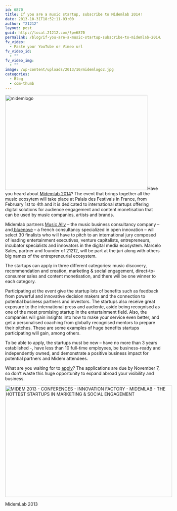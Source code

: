 ```yaml
---
id: 6870
title: If you are a music startup, subscribe to Midemlab 2014!
date: 2013-10-31T18:52:11-03:00
author: "21212"
layout: post
guid: http://local.21212.com/?p=6870
permalink: /blog/if-you-are-a-music-startup-subscribe-to-midemlab-2014/
fv_video:
  - Paste your YouTube or Vimeo url
fv_video_id:
  - ""
fv_video_img:
  - ""
image: /wp-content/uploads/2013/10/midemlogo2.jpg
categories:
  - Blog
  - com-thumb
---
```

<p dir="ltr">
  <a href="http://local.21212.com/wp-content/uploads/2013/10/midemlogo.jpeg"><img class="aligncenter size-full wp-image-6872" alt="midemlogo" src="http://local.21212.com/wp-content/uploads/2013/10/midemlogo.jpeg" width="460" height="307" srcset="http://localhost:8080/wp-content/uploads/2013/10/midemlogo.jpeg 460w, http://localhost:8080/wp-content/uploads/2013/10/midemlogo-300x200.jpeg 300w" sizes="(max-width: 460px) 100vw, 460px" /></a>Have you heard about <a href="http://www.midem.com/programme/">Midemlab 2014</a>? The event that brings together all the music ecosytem will take place at Palais des Festivals in France, from February 1st to 4th and it is dedicated to international startups offering digital solutions for audience engagement and content monetisation that can be used by music companies, artists and brands.
</p>

<p dir="ltr">
  Midemlab partners <a href="http://musically.com/">Music Ally</a> &#8211; the music business consultancy company &#8211; and<a href="http://www.bluenove.com/"> bluenove</a> &#8211; a french consultancy specialized in open innovation &#8211; will select 30 finalists who will have to pitch to an international jury composed of leading entertainment executives, venture capitalists, entrepreneurs, incubator specialists and innovators in the digital media ecosystem. Marcelo Sales, partner and founder of 21212, will be part at the juri along with others big names of the entrepreneurial ecosystem.
</p>

<p dir="ltr">
  The startups can apply in three different categories: music discovery, recommendation and creation, marketing & social engagement, direct-to-consumer sales and content monetisation, and there will be one winner to each category.
</p>

<p dir="ltr">
  Participating at the event give the startup lots of benefits such as feedback from powerful and innovative decision makers and the connection to potential business partners and investors. The startups also receive great exposure to the international press and audiente, aside being recognised as one of the most promising startup in the entertainment field. Also, the companies will gain insights into how to make your service even better, and get a personalised coaching from globally recognised mentors to prepare their pitches. These are some examples of huge benefits startups participating will gain, among others.
</p>

<p dir="ltr">
  To be able to apply, the startups must be new &#8211; have no more than 3 years established -, have less than 10 full-time employees, be business-ready and independently owned, and demonstrate a positive business impact for potential partners and Midem attendees.
</p>

<p dir="ltr">
  What are you waiting for to <a href="http://bit.ly/1bWNTIX">apply</a>? The applications are due by November 7, so don&#8217;t waste this huge opportunity to expand abroad your visibility and business.
</p>

<div id="attachment_6871" style="width: 550px" class="wp-caption aligncenter">
  <a href="http://local.21212.com/wp-content/uploads/2013/10/midem2.jpg"><img aria-describedby="caption-attachment-6871" class="size-full wp-image-6871 " alt="MIDEM 2013 - CONFERENCES - INNOVATION FACTORY - MIDEMLAB - THE HOTTEST STARTUPS IN MARKETING & SOCIAL ENGAGEMENT" src="http://local.21212.com/wp-content/uploads/2013/10/midem2.jpg" width="540" height="360" srcset="http://localhost:8080/wp-content/uploads/2013/10/midem2.jpg 540w, http://localhost:8080/wp-content/uploads/2013/10/midem2-300x200.jpg 300w" sizes="(max-width: 540px) 100vw, 540px" /></a>
  
  <p id="caption-attachment-6871" class="wp-caption-text">
    MidemLab 2013
  </p>
</div>

&nbsp;
